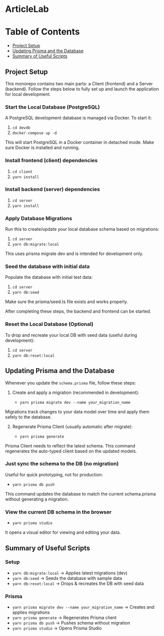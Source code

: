 # ArticleLab

# Table of Contents

- [Project Setup](#project-setup)
- [Updating Prisma and the Database](#updating-prisma-and-the-database)
- [Summary of Useful Scripts](#summary-of-useful-scripts)

## Project Setup

This monorepo contains two main parts: a Client (frontend) and a Server (backend). Follow the steps below to fully set up and launch the application for local development.

### Start the Local Database (PostgreSQL)

A PostgreSQL development database is managed via Docker. To start it:

1. `cd devdb`
2. `docker-compose up -d`

This will start PostgreSQL in a Docker container in detached mode. Make sure Docker is installed and running.

### Install frontend (client) dependencies

1. `cd client`
2. `yarn install`

### Install backend (server) dependencies

1. `cd server`
2. `yarn install`

### Apply Database Migrations

Run this to create/update your local database schema based on migrations:

1. `cd server`
2. `yarn db:migrate:local`

This uses prisma migrate dev and is intended for development only.

### Seed the database with initial data

Populate the database with initial test data:

1. `cd server`
2. `yarn db:seed`

Make sure the prisma/seed.ts file exists and works properly.

After completing these steps, the backend and frontend can be started.

### Reset the Local Database (Optional)

To drop and recreate your local DB with seed data (useful during development):

1. `cd server`
2. `yarn db:reset:local`

## Updating Prisma and the Database

Whenever you update the `schema.prisma` file, follow these steps:

1. Create and apply a migration (recommended in development):

   - `yarn prisma migrate dev --name your_migration_name`

Migrations track changes to your data model over time and apply them safely to the database.

2. Regenerate Prisma Client (usually automatic after migrate):

   - `yarn prisma generate`

Prisma Client needs to reflect the latest schema. This command regenerates the auto-typed client based on the updated models.

### Just sync the schema to the DB (no migration)

Useful for quick prototyping, not for production:

- `yarn prisma db push`

This command updates the database to match the current schema.prisma without generating a migration.

### View the current DB schema in the browser

- `yarn prisma studio`

It opens a visual editor for viewing and editing your data.

## Summary of Useful Scripts

### Setup

- `yarn db:migrate:local` -> Applies latest migrations (dev)
- `yarn db:seed` -> Seeds the database with sample data
- `yarn db:reset:local` -> Drops & recreates the DB with seed data

### Prisma

- `yarn prisma migrate dev --name your_migration_name` -> Creates and applies migrations
- `yarn prisma generate` -> Regenerates Prisma client
- `yarn prisma db push` -> Pushes schema without migration
- `yarn prisma studio` -> Opens Prisma Studio
